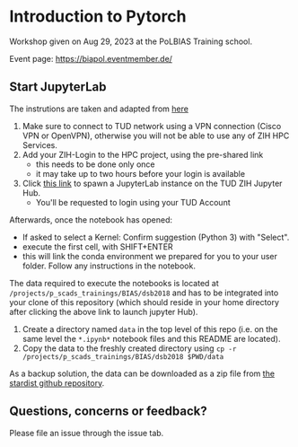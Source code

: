 # Introduction to Pytorch

Workshop given on Aug 29, 2023 at the PoLBIAS Training school.

Event page: https://biapol.eventmember.de/


## Start JupyterLab
The instrutions are taken and adapted from [here](https://gitlab.vgiscience.de/ad/mobile_cart_workshop2020/-/blob/master/Readme.md)

1. Make sure to connect to TUD network using a VPN connection (Cisco VPN or OpenVPN), otherwise you will not be able to use any of ZIH HPC Services.
2. Add your ZIH-Login to the HPC project, using the pre-shared link
    - this needs to be done only once
    - it may take up to two hours before your login is available
3. Click [this link](https://taurus.hrsk.tu-dresden.de/jupyter/hub/user-redirect/git-pull?repo=https%3A%2F%2Fgithub.com%2FBiAPoL%2FPoL-BioImage-Analysis-TS-GPU-Accelerated-Image-Analysis&urlpath=lab%2Ftree%2FPoL-BioImage-Analysis-TS-GPU-Accelerated-Image-Analysis%2Fdocs%2F60_Pytorch%2F00_versions.ipynb&branch=main#/~(partition~'alpha)) to spawn a JupyterLab instance on the TUD ZIH Jupyter Hub.
    - You'll be requested to login using your TUD Account


Afterwards, once the notebook has opened:
- If asked to select a Kernel: Confirm suggestion (Python 3) with "Select".
- execute the first cell, with SHIFT+ENTER
- this will link the conda environment we prepared for you to your user folder. Follow any instructions in the notebook.

The data required to execute the notebooks is located at `/projects/p_scads_trainings/BIAS/dsb2018` and has to be integrated into your clone of this repository (which should reside in your home directory after clicking the above link to launch jupyter Hub). 

1. Create a directory named `data` in the top level of this repo (i.e. on the same level the `*.ipynb*` notebook files and this README are located). 
2. Copy the data to the freshly created directory using `cp -r /projects/p_scads_trainings/BIAS/dsb2018 $PWD/data`

As a backup solution, the data can be downloaded as a zip file from [the stardist github repository]('https://github.com/stardist/stardist/releases/download/0.1.0/dsb2018.zip').

## Questions, concerns or feedback?

Please file an issue through the issue tab.
